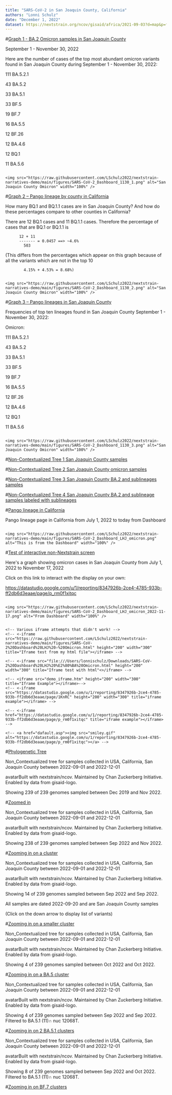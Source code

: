 ```yaml
---
title: "SARS-CoV-2 in San Joaquin County, California"
authors: "Lonni Schulz"
date: "December 1, 2022"
dataset: https://nextstrain.org/ncov/gisaid/africa/2021-09-03?d=map&p=full
---
```



#[Graph 1 - BA.2 Omicron samples in San Joaquin County](https://nextstrain.org/ncov/gisaid/africa/2021-09-03?d=map&p=full)

September 1 - November 30, 2022

Here are the number of cases of the top most abundant omicron variants found in San Joaquin County during September 1 - November 30, 2022:

111 BA.5.2.1

 43 BA.5.2
 
 33 BA.5.1
 
 33 BF.5
 
 19 BF.7
 
 16 BA.5.5
 
 12 BF.26
 
 12 BA.4.6
 
 12 BQ.1
 
 11 BA.5.6

```auspiceMainDisplayMarkdown

<img src="https://raw.githubusercontent.com/LSchulz2022/nextstrain-narratives-demo/main/figures/SARS-CoV-2_Dashboard_1130_1.png" alt="San Joaquin County Omicron" width="100%" />

```

#[Graph 2 – Pango lineage by county in California](https://nextstrain.org/ncov/gisaid/africa/2021-09-03?d=map&p=full)

How many BQ.1 and BQ.1.1 cases are in San Joaquin County?
And how do these percentages compare to other counties in California?

There are 12 BQ.1 cases and 11 BQ.1.1 cases.
Therefore the percentage of cases that are BQ.1 or BQ.1.1 is

          12 + 11
          ------- = 0.0457 ==> ~4.6%
            503
            
(This differs from the percentages which appear on this graph because of all the variants which are not in the top 10


            4.15% + 4.53% = 8.68%)

```auspiceMainDisplayMarkdown

<img src="https://raw.githubusercontent.com/LSchulz2022/nextstrain-narratives-demo/main/figures/SARS-CoV-2_Dashboard_1130_2.png" alt="San Joaquin County Omicron" width="100%" />

```

#[Graph 3 – Pango lineages in San Joaquin County](https://nextstrain.org/ncov/gisaid/africa/2021-09-03?d=map&p=full)

Frequencies of top ten lineages found in San Joaquin County
September 1 - November 30, 2022:

Omicron:

 111   BA.5.2.1
 
  43   BA.5.2
  
  33   BA.5.1
  
  33   BF.5
  
  19   BF.7
  
  16   BA.5.5
  
  12   BF.26
  
  12   BA.4.6
  
  12   BQ.1
  
  11   BA.5.6


```auspiceMainDisplayMarkdown

<img src="https://raw.githubusercontent.com/LSchulz2022/nextstrain-narratives-demo/main/figures/SARS-CoV-2_Dashboard_1130_3.png" alt="San Joaquin County Omicron" width="100%" />

```





#[Non-Contextualized Tree 1 San Joaquin County samples](https://nextstrain.org/ncov/gisaid/africa/2021-09-03?d=map&p=full)

#[Non-Contextualized Tree 2 San Joaquin County omicron samples](https://nextstrain.org/ncov/gisaid/africa/2021-09-03?d=map&p=full)

#[Non-Contextualized Tree 3 San Joaquin County BA.2 and sublineages samples](https://nextstrain.org/ncov/gisaid/africa/2021-09-03?d=map&p=full)

#[Non-Contextualized Tree 4 San Joaquin County BA.2 and sublineage samples labeled with sublineages](https://nextstrain.org/ncov/gisaid/africa/2021-09-03?d=map&p=full)







<!-- #[Omicron samples in San Joaquin County since January 1, 2022](https://nextstrain.org/ncov/gisaid/africa/2021-09-03?d=map&p=full) -->

<!-- left-side content -->

<!-- hidden comment -->

#[Pango lineage in California](https://nextstrain.org/ncov/gisaid/africa/2021-09-03?d=map&p=full)

Pango lineage page in California from July 1, 2022 to today from Dashboard

```auspiceMainDisplayMarkdown

<img src="https://raw.githubusercontent.com/LSchulz2022/nextstrain-narratives-demo/main/figures/SARS-CoV-2_Dashboard_LHJ_omicron.png" alt="This is from the Dashboard" width="100%" />

```



#[Test of interactive non-Nextstrain screen](https://nextstrain.org/ncov/gisaid/africa/2021-09-03?d=map&p=full)


Here's a graph showing omicron cases in San Joaquin County from July 1, 2022 to November 17, 2022

Click on this link to interact with the display on your own:

https://datastudio.google.com/u/1/reporting/8347926b-2ce4-4785-933b-ff2db6d3eaae/page/p_rm0f1xitqc

<!-- https://datastudio.google.com/u/1/reporting/8347926b-2ce4-4785-933b-ff2db6d3eaae/page/p_rm0f1xitqc -->


```auspiceMainDisplayMarkdown

<img src="https://raw.githubusercontent.com/LSchulz2022/nextstrain-narratives-demo/main/figures/SARS-CoV-2_Dashboard_LHJ_omicron_2022-11-17.png" alt="From Dashboard" width="100%" />


<!-- Various iframe attempts that didn't work! -->
<!-- <-iframe src="https://raw.githubusercontent.com/LSchulz2022/nextstrain-narratives-demo/main/figures/SARS-CoV-2%20Dashboard%20LHJ%20›%20Omicron.html" height="200" width="300" title="Iframe test from my html file"></iframe> -->

<!-- <-iframe src="file:///Users/lonnischulz/Downloads/SARS-CoV-2%20Dashboard%20LHJ%20%E2%80%BA%20Omicron.html" height="200" width="300" title="Iframe test with html"<>/iframe> -->

<!-- <iframe src="demo_iframe.htm" height="200" width="300" title="Iframe Example"></iframe>-->
<!-- <-iframe src="https://datastudio.google.com/u/1/reporting/8347926b-2ce4-4785-933b-ff2db6d3eaae/page/1KnRC" height="200" width="300" title="iframe example"></iframe> -->

<!-- <-iframe href="https://datastudio.google.com/u/1/reporting/8347926b-2ce4-4785-933b-ff2db6d3eaae/page/p_rm0f1xitqc" title="iframe example"></iframe> -->

<!-- <a href="dafault.asp"><img src="smiley.gif" alt="https://datastudio.google.com/u/1/reporting/8347926b-2ce4-4785-933b-ff2db6d3eaae/page/p_rm0f1xitqc"></a> -->

```



#[Phylogenetic Tree](https://nextstrain.org/fetch/backend.czgenepi.org/v2/orgs/9/pathogens/SC2/auspice/access/eyJ0cmVlX2lkIjogNzIwNTYsICJ1c2VyX2lkIjogMjI4LCAiZXhwaXJ5IjogIjIwMjItMTItMDlUMjA6MTU6NTguODkwMTMzKzAwOjAwIn0=.b25eae7f315d98f376d8300cbb0d90186001ad7f518115e1ba70ef39f5d21f1e238e63d54ac28e96f2a9c8ca6fc6c805c9251f6b05abbde0104f2115d6c5827b?c=pango_lineage&d=tree&p=full)


Non_Contextualized tree for samples collected in USA, California, San Joaquin County between 2022-09-01 and 2022-12-01


avatarBuilt with nextstrain/ncov. Maintained by Chan Zuckerberg Initiative. Enabled by data from gisaid-logo.


Showing 239 of 239 genomes sampled between Dec 2019 and Nov 2022.




#[Zoomed in](https://nextstrain.org/fetch/backend.czgenepi.org/v2/orgs/9/pathogens/SC2/auspice/access/eyJ0cmVlX2lkIjogNzIwNTYsICJ1c2VyX2lkIjogMjI4LCAiZXhwaXJ5IjogIjIwMjItMTItMDlUMjE6MjU6MjAuNDAyNjUxKzAwOjAwIn0=.b3473b6101ef3a4b878620076ae245a186a1a6a2933a4572c308e6b7b6614218b3a00d9274996340a2d6e5516fab007d355e8a4bfa275a563d7c4f3a69301978?c=pango_lineage&d=tree&label=clade:22B%20%28Omicron%29&p=full)



<!-- same tree, just no Wuhan sample -->



Non_Contextualized tree for samples collected in USA, California, San Joaquin County between 2022-09-01 and 2022-12-01


avatarBuilt with nextstrain/ncov. Maintained by Chan Zuckerberg Initiative. Enabled by data from gisaid-logo.


Showing 238 of 239 genomes sampled between Sep 2022 and Nov 2022.




#[Zooming in on a cluster](https://nextstrain.org/fetch/backend.czgenepi.org/v2/orgs/9/pathogens/SC2/auspice/access/eyJ0cmVlX2lkIjogNzIwNTYsICJ1c2VyX2lkIjogMjI4LCAiZXhwaXJ5IjogIjIwMjItMTItMTBUMTU6MzQ6MTguMzAyMzQxKzAwOjAwIn0=.e830bc68c4cd03721b0588b68c93115c6579d7ffef02350154fb9fc05bec56cf233b22f782f901dffca2dcd2f9a8d4bd09671a96a40dffcd896f0c8887edbb89?c=pango_lineage&d=tree&f_pango_lineage=BF.5&gt=ORF1b.1521S&p=full)



Non_Contextualized tree for samples collected in USA, California, San Joaquin County between 2022-09-01 and 2022-12-01


avatarBuilt with nextstrain/ncov. Maintained by Chan Zuckerberg Initiative. Enabled by data from gisaid-logo.


Showing 14 of 239 genomes sampled between Sep 2022 and Sep 2022.



All samples are dated 2022-09-20 and are San Joaquin County samples

(Click on the down arrow to display list of variants)




#[Zooming in on a smaller cluster](https://nextstrain.org/fetch/backend.czgenepi.org/v2/orgs/9/pathogens/SC2/auspice/access/eyJ0cmVlX2lkIjogNzIwNTYsICJ1c2VyX2lkIjogMjI4LCAiZXhwaXJ5IjogIjIwMjItMTItMDlUMjA6MTU6NTguODkwMTMzKzAwOjAwIn0=.b25eae7f315d98f376d8300cbb0d90186001ad7f518115e1ba70ef39f5d21f1e238e63d54ac28e96f2a9c8ca6fc6c805c9251f6b05abbde0104f2115d6c5827b?c=pango_lineage&d=tree&f_pango_lineage=BF.5&gt=S.255F&p=full)



<!-- [image](https://user-images.githubusercontent.com/115737447/206559701-70bb845d-c399-4fa1-a316-17cbffe582b5.png) -->


Non_Contextualized tree for samples collected in USA, California, San Joaquin County between 2022-09-01 and 2022-12-01


avatarBuilt with nextstrain/ncov. Maintained by Chan Zuckerberg Initiative. Enabled by data from gisaid-logo.


Showing 4 of 239 genomes sampled between Oct 2022 and Oct 2022. 







#[Zooming in on a BA.5 cluster](https://nextstrain.org/fetch/backend.czgenepi.org/v2/orgs/9/pathogens/SC2/auspice/access/eyJ0cmVlX2lkIjogNzIwNTYsICJ1c2VyX2lkIjogMjI4LCAiZXhwaXJ5IjogIjIwMjItMTItMDlUMjA6MTU6NTguODkwMTMzKzAwOjAwIn0=.b25eae7f315d98f376d8300cbb0d90186001ad7f518115e1ba70ef39f5d21f1e238e63d54ac28e96f2a9c8ca6fc6c805c9251f6b05abbde0104f2115d6c5827b?c=pango_lineage&d=tree&f_pango_lineage=BA.5.1&gt=nuc.12068T&p=full)



Non_Contextualized tree for samples collected in USA, California, San Joaquin County between 2022-09-01 and 2022-12-01


avatarBuilt with nextstrain/ncov. Maintained by Chan Zuckerberg Initiative. Enabled by data from gisaid-logo.


Showing 4 of 239 genomes sampled between Sep 2022 and Sep 2022. Filtered to BA.5.1 (11)∩ nuc 12068T.








#[Zooming in on 2 BA.5.1 clusters](https://nextstrain.org/fetch/backend.czgenepi.org/v2/orgs/9/pathogens/SC2/auspice/access/eyJ0cmVlX2lkIjogNzIwNTYsICJ1c2VyX2lkIjogMjI4LCAiZXhwaXJ5IjogIjIwMjItMTItMDlUMjA6MTU6NTguODkwMTMzKzAwOjAwIn0=.b25eae7f315d98f376d8300cbb0d90186001ad7f518115e1ba70ef39f5d21f1e238e63d54ac28e96f2a9c8ca6fc6c805c9251f6b05abbde0104f2115d6c5827b?c=pango_lineage&d=tree&p=full)


Non_Contextualized tree for samples collected in USA, California, San Joaquin County between 2022-09-01 and 2022-12-01


avatarBuilt with nextstrain/ncov. Maintained by Chan Zuckerberg Initiative. Enabled by data from gisaid-logo.


Showing 8 of 239 genomes sampled between Sep 2022 and Oct 2022. Filtered to BA.5.1 (11)∩ nuc 12068T.






#[Zooming in on BF.7 clusters](https://nextstrain.org/fetch/backend.czgenepi.org/v2/orgs/9/pathogens/SC2/auspice/access/eyJ0cmVlX2lkIjogNzIwNTYsICJ1c2VyX2lkIjogMjI4LCAiZXhwaXJ5IjogIjIwMjItMTItMDlUMjA6MTU6NTguODkwMTMzKzAwOjAwIn0=.b25eae7f315d98f376d8300cbb0d90186001ad7f518115e1ba70ef39f5d21f1e238e63d54ac28e96f2a9c8ca6fc6c805c9251f6b05abbde0104f2115d6c5827b?c=pango_lineage&d=tree&p=full)





<!-- (click on Pangolin lineage arrow to see list of lineages) -->



<!-- #[Introduction to phylogenetic trees](https://nextstrain.org/ncov/gisaid/africa/2021-09-03?d=map&p=full) -->

<!-- Text to be displayed in the left-hand panel. -->

<!-- - 1 - first point -->
<!-- - 2 - second point -->
<!-- - 3 - third point -->

<!-- ```auspiceMainDisplayMarkdown -->
<!-- # Introduction to phylogenetic trees -->

<!-- ## San Joaquin County SARS-COVID-2 cases -->

<!-- <img src="https://neherlab.org/talk_images/infection_tree_combined.png" alt="This is a representation of a transmission disease infection chain" width="100%" /> -->

<!-- ### Content. -->

<!-- ## More San Joaquin County SARS-COVID-2 cases -->

<!-- ### Some more extended content. -->

<!-- <img src="https://raw.githubusercontent.com/LSchulz2022/nextstrain-narratives-demo/main/figures/toy_alignment_tree.png" alt="This is a representation of an alignment and corresponding phylogeny" width="100%" /> -->

<!-- ``` -->
